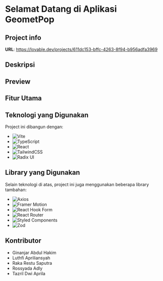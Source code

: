 # Selamat Datang di Aplikasi GeometPop

## Project info

**URL**: https://lovable.dev/projects/611dc153-bffc-4263-8f94-b956adfa3969

## Deskripsi

## Preview

## Fitur Utama

## Teknologi yang Digunakan
Project ini dibangun dengan:
- ![Vite](https://img.shields.io/badge/vite-%23646CFF.svg?style=for-the-badge&logo=vite&logoColor=white)
- ![TypeScript](https://img.shields.io/badge/typescript-%23007ACC.svg?style=for-the-badge&logo=typescript&logoColor=white)
- ![React](https://img.shields.io/badge/react-%2320232a.svg?style=for-the-badge&logo=react&logoColor=%2361DAFB)
- ![TailwindCSS](https://img.shields.io/badge/tailwindcss-%2338B2AC.svg?style=for-the-badge&logo=tailwind-css&logoColor=white)
- ![Radix UI](https://img.shields.io/badge/radix%20ui-161618.svg?style=for-the-badge&logo=radix-ui&logoColor=white)
  
## Library yang Digunakan
Selain teknologi di atas, project ini juga menggunakan beberapa library tambahan:
- ![Axios](https://img.shields.io/badge/axios-%230A58C1.svg?style=for-the-badge&logo=axios&logoColor=white)
- ![Framer Motion](https://img.shields.io/badge/Framer-black?style=for-the-badge&logo=framer&logoColor=white)
- ![React Hook Form](https://img.shields.io/badge/React%20Hook%20Form-%800080.svg?style=for-the-badge&logo=reacthookform&logoColor=black)
- ![React Router](https://img.shields.io/badge/React_Router-CA4245?style=for-the-badge&logo=react-router&logoColor=white)
- ![Styled Components](https://img.shields.io/badge/styled--components-DB7093?style=for-the-badge&logo=styled-components&logoColor=white)
- ![Zod](https://img.shields.io/badge/zod-%233068b7.svg?style=for-the-badge&logo=zod&logoColor=white)

## Kontributor
- Ginanjar Abdul Hakim
- Luthfi Apriliansyah
- Raka Restu Saputra
- Rossyada Adly
- Tazril Dwi Aprila

